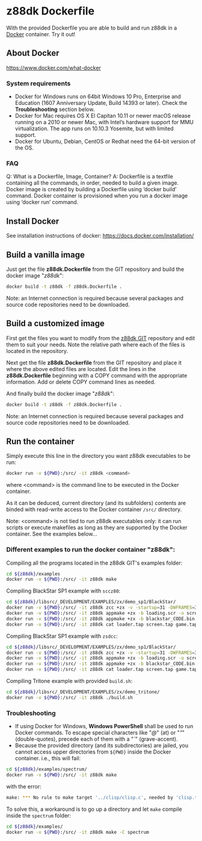 # z88dk Dockerfile

With the provided Dockerfile you are able to build and run z88dk in a [Docker](https://www.docker.com/) container. Try it out!

## About Docker

https://www.docker.com/what-docker

### System requirements

* Docker for Windows runs on 64bit Windows 10 Pro, Enterprise and Education (1607 Anniversary Update, Build 14393 or later). Check the **Troubleshooting** section below.
* Docker for Mac requires OS X El Capitan 10.11 or newer macOS release running on a 2010 or newer Mac, with Intel’s hardware support for MMU virtualization. The app runs on 10.10.3 Yosemite, but with limited support.
* Docker for Ubuntu, Debian, CentOS or Redhat need the 64-bit version of the OS.

### FAQ

Q: What is a Dockerfile, Image, Container?
A: Dockerfile is a textfile containing all the commands, in order, needed to build a given image. Docker image is created by building a Dockerfile using ‘docker build’ command. Docker container is provisioned when you run a docker image using  ‘docker run’ command.

## Install Docker

See installation instructions of docker: https://docs.docker.com/installation/

## Build a vanilla image

Just get the file **z88dk.Dockerfile** from the GIT repository and build the docker image "_z88dk_":

```bash
docker build -t z88dk -f z88dk.Dockerfile .
```

Note: an Internet connection is required because several packages and source code repositories need to be downloaded.

## Build a customized image

First get the files you want to modify from the [z88dk GIT](https://github.com/z88dk/z88dk) repository and edit them to suit your needs. Note the relative path where each of the files is located in the repository.

Next  get the file **z88dk.Dockerfile** from the GIT repository and place it where the above edited files are located. Edit the lines in the **z88dk.Dockerfile** beginning with a COPY command with the appropriate information. Add or delete COPY command lines as needed.

And finally build the docker image "_z88dk_":

```bash
docker build -t z88dk -f z88dk.Dockerfile .
```

Note: an Internet connection is required because several packages and source code repositories need to be downloaded.

## Run the container

Simply execute this line in the directory you want z88dk executables to be run:

```bash
docker run -v ${PWD}:/src/ -it z88dk <command>
```

where \<command\> is the command line to be executed in the Docker container.

As it can be deduced, current directory (and its subfolders) contents are binded with read-write access to the Docker container `/src/` directory.

Note: \<command\> is not tied to run z88dk executables only: it can run scripts or execute makefiles as long as they are supported by the Docker container. See the examples below...

### Different examples to run the docker container "z88dk":

Compiling all the programs located in the z88dk GIT's examples folder:
```bash
cd ${z88dk}/examples
docker run -v ${PWD}:/src/ -it z88dk make
```

Compiling BlackStar SP1 example with `sccz80`:
```bash
cd ${z88dk}/libsrc/_DEVELOPMENT/EXAMPLES/zx/demo_sp1/BlackStar/
docker run -v ${PWD}:/src/ -it z88dk zcc +zx -v -startup=31 -DWFRAMES=3 -clib=new -O3 @zproject.lst -o blackstar -pragma-include:zpragma.inc
docker run -v ${PWD}:/src/ -it z88dk appmake +zx -b loading.scr -o screen.tap --blockname screen --org 16384 --noloader
docker run -v ${PWD}:/src/ -it z88dk appmake +zx -b blackstar_CODE.bin -o game.tap --blockname game --org 25124 --noloader
docker run -v ${PWD}:/src/ -it z88dk cat loader.tap screen.tap game.tap > blackstar.tap
```

Compiling BlackStar SP1 example with `zsdcc`:
```bash
cd ${z88dk}/libsrc/_DEVELOPMENT/EXAMPLES/zx/demo_sp1/BlackStar/
docker run -v ${PWD}:/src/ -it z88dk zcc +zx -v -startup=31 -DWFRAMES=3 -clib=sdcc_iy -SO3 --max-allocs-per-node200000 --fsigned-char @zproject.lst -o blackstar -pragma-include:zpragma.inc
docker run -v ${PWD}:/src/ -it z88dk appmake +zx -b loading.scr -o screen.tap --blockname screen --org 16384 --noloader
docker run -v ${PWD}:/src/ -it z88dk appmake +zx -b blackstar_CODE.bin -o game.tap --blockname game --org 25124 --noloader
docker run -v ${PWD}:/src/ -it z88dk cat loader.tap screen.tap game.tap > blackstar.tap
```

Compiling Tritone example with provided `build.sh`:
```bash
cd ${z88dk}/libsrc/_DEVELOPMENT/EXAMPLES/zx/demo_tritone/
docker run -v ${PWD}:/src/ -it z88dk ./build.sh
```

### Troubleshooting

* If using Docker for Windows, **Windows PowerShell** shall be used to run Docker commands. To escape special characters like "*@*" (at) or "*"*" (double-quotes), precede each of them with a "*`*" (grave-accent).
* Because the provided directory (and its subdirectories) are jailed, you cannot access upper directories from `${PWD}` inside the Docker container.
i.e., this will fail:
```bash
cd ${z88dk}/examples/spectrum/
docker run -v ${PWD}:/src/ -it z88dk make
```
with the error:
```bash
make: *** No rule to make target '../clisp/clisp.c', needed by 'clisp.tap'.  Stop.
```
To solve this, a workaround is to go up a directory and let `make` compile inside the `spectrum` folder:
```bash
cd ${z88dk}/examples/
docker run -v ${PWD}:/src/ -it z88dk make -C spectrum
```
